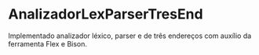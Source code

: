 # AnalizadorLexParserTresEnd
Implementado analizador léxico, parser e de três endereços com auxílio da ferramenta Flex e Bison. 

